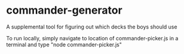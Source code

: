 # commander-generator

A supplemental tool for figuring out which decks the boys should use

To run locally, simply navigate to location of commander-picker.js in a terminal and type "node commander-picker.js"